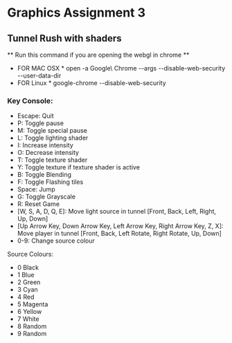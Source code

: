 # Graphics Assignment 3
## Tunnel Rush with shaders

** Run this command if you are opening the webgl in chrome **
* FOR MAC OSX *
open -a Google\ Chrome --args --disable-web-security --user-data-dir
* FOR Linux *
google-chrome --disable-web-security

### Key Console:
- Escape: Quit
- P: Toggle pause
- M: Toggle special pause
- L: Toggle lighting shader
- I: Increase intensity
- O: Decrease intensity
- T: Toggle texture shader
- Y: Toggle texture if texture shader is active
- B: Toggle Blending
- F: Toggle Flashing tiles
- Space: Jump
- G: Toggle Grayscale
- R: Reset Game
- [W, S, A, D, Q, E]: Move light source in tunnel [Front, Back, Left, Right, Up, Down]
- [Up Arrow Key, Down Arrow Key, Left Arrow Key, Right Arrow Key, Z, X]: Move player in tunnel [Front, Back, Left Rotate, Right Rotate, Up, Down]
- 0-9: Change source colour

Source Colours:
- 0 Black
- 1 Blue
- 2 Green
- 3 Cyan
- 4 Red
- 5 Magenta
- 6 Yellow
- 7 White
- 8 Random
- 9 Random
